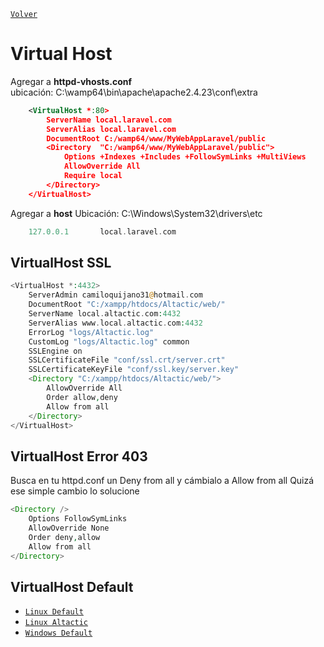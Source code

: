 [`Volver`](../index.html)

# Virtual Host

Agregar a **httpd-vhosts.conf**  
ubicación: C:\wamp64\bin\apache\apache2.4.23\conf\extra

```xml
	<VirtualHost *:80>
		ServerName local.laravel.com
		ServerAlias local.laravel.com
		DocumentRoot C:/wamp64/www/MyWebAppLaravel/public
		<Directory  "C:/wamp64/www/MyWebAppLaravel/public">
			Options +Indexes +Includes +FollowSymLinks +MultiViews
			AllowOverride All
			Require local
		</Directory>
	</VirtualHost>
```

Agregar a **host**
Ubicación: C:\Windows\System32\drivers\etc

```php
	127.0.0.1       local.laravel.com
```

## VirtualHost SSL 

```php
<VirtualHost *:4432>
    ServerAdmin camiloquijano31@hotmail.com
    DocumentRoot "C:/xampp/htdocs/Altactic/web/"
    ServerName local.altactic.com:4432 
    ServerAlias www.local.altactic.com:4432 
    ErrorLog "logs/Altactic.log"
    CustomLog "logs/Altactic.log" common 
	SSLEngine on 
	SSLCertificateFile "conf/ssl.crt/server.crt" 
	SSLCertificateKeyFile "conf/ssl.key/server.key" 
	<Directory "C:/xampp/htdocs/Altactic/web/">
        AllowOverride All
        Order allow,deny
        Allow from all
    </Directory>
</VirtualHost>
```

## VirtualHost Error 403

Busca en tu httpd.conf un Deny from all y cámbialo a Allow from all
Quizá ese simple cambio lo solucione

```php
<Directory />
    Options FollowSymLinks
    AllowOverride None
    Order deny,allow
    Allow from all
</Directory> 
```

## VirtualHost Default
- [`Linux Default`](virtualhost/LinuxExampleVirtualHost000-default.conf)
- [`Linux Altactic`](virtualhost/LinuxExampleVirtualHostAltactic.conf)
- [`Windows Default`](virtualhost/Windowshttpd-vhosts.conf)